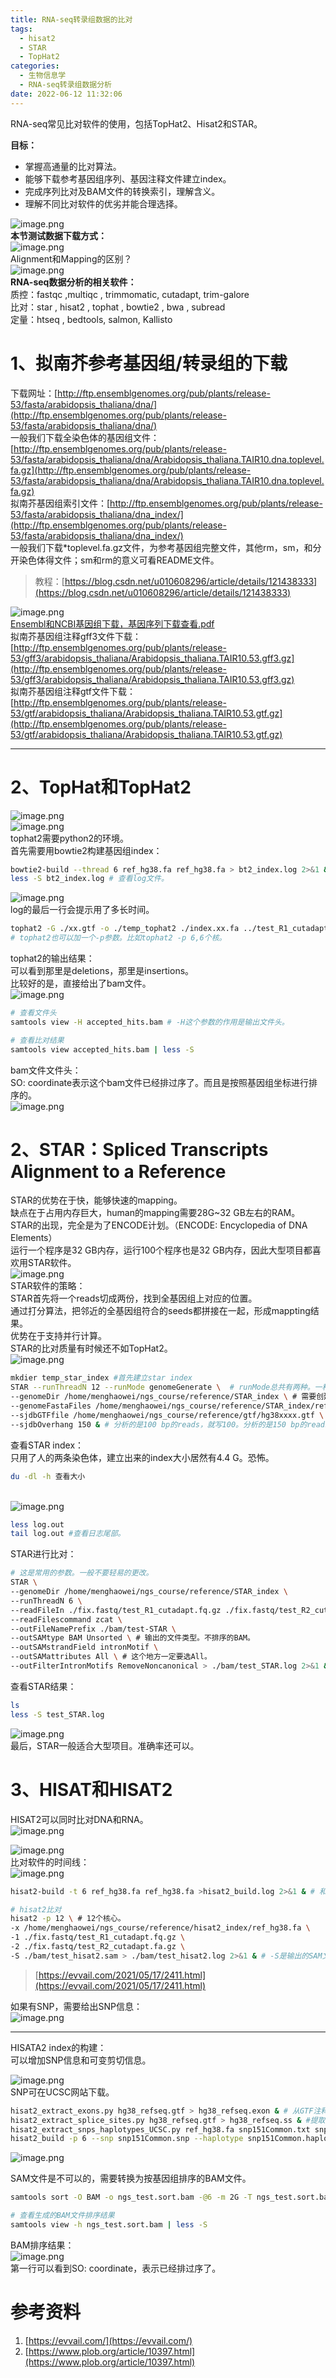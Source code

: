 ```yaml
---
title: RNA-seq转录组数据的比对
tags:
  - hisat2
  - STAR
  - TopHat2
categories:
  - 生物信息学 
  - RNA-seq转录组数据分析
date: 2022-06-12 11:32:06
---
```


RNA-seq常见比对软件的使用，包括TopHat2、Hisat2和STAR。


<!-- more -->

**目标：**

- 掌握高通量的比对算法。
- 能够下载参考基因组序列、基因注释文件建立index。
- 完成序列比对及BAM文件的转换索引，理解含义。
- 理解不同比对软件的优劣并能合理选择。

![image.png](https://vip2.loli.io/2022/06/12/Au5noweFidZrTfp.png)<br />**本节测试数据下载方式：**<br />![image.png](https://vip2.loli.io/2022/06/12/eUEQ5GdRcaS4Cso.png)<br />Alignment和Mapping的区别？<br />![image.png](https://vip2.loli.io/2022/06/12/oqY5gWFyHhk7zDr.png)<br />**RNA-seq数据分析的相关软件：**<br />质控：fastqc ,multiqc , trimmomatic, cutadapt, trim-galore <br />比对：star , hisat2 , tophat , bowtie2 , bwa , subread <br />定量：htseq , bedtools, salmon, Kallisto
<a name="MxmUN"></a>

# 1、拟南芥参考基因组/转录组的下载
下载网址：[http://ftp.ensemblgenomes.org/pub/plants/release-53/fasta/arabidopsis_thaliana/dna/](http://ftp.ensemblgenomes.org/pub/plants/release-53/fasta/arabidopsis_thaliana/dna/)<br />一般我们下载全染色体的基因组文件：[http://ftp.ensemblgenomes.org/pub/plants/release-53/fasta/arabidopsis_thaliana/dna/Arabidopsis_thaliana.TAIR10.dna.toplevel.fa.gz](http://ftp.ensemblgenomes.org/pub/plants/release-53/fasta/arabidopsis_thaliana/dna/Arabidopsis_thaliana.TAIR10.dna.toplevel.fa.gz)<br />拟南芥基因组索引文件：[http://ftp.ensemblgenomes.org/pub/plants/release-53/fasta/arabidopsis_thaliana/dna_index/](http://ftp.ensemblgenomes.org/pub/plants/release-53/fasta/arabidopsis_thaliana/dna_index/)<br />一般我们下载*toplevel.fa.gz文件，为参考基因组完整文件，其他rm，sm，和分开染色体得文件；sm和rm的意义可看README文件。
> 教程：[https://blog.csdn.net/u010608296/article/details/121438333](https://blog.csdn.net/u010608296/article/details/121438333)

![image.png](https://vip2.loli.io/2022/06/12/GIJczZDLBM8pb7P.png)<br />[Ensembl和NCBI基因组下载，基因序列下载查看.pdf](https://www.yuque.com/attachments/yuque/0/2022/pdf/641947/1653551010938-134a68cc-1ea1-4047-b07e-9c996d26d394.pdf)<br />拟南芥基因组注释gff3文件下载：[http://ftp.ensemblgenomes.org/pub/plants/release-53/gff3/arabidopsis_thaliana/Arabidopsis_thaliana.TAIR10.53.gff3.gz](http://ftp.ensemblgenomes.org/pub/plants/release-53/gff3/arabidopsis_thaliana/Arabidopsis_thaliana.TAIR10.53.gff3.gz)<br />拟南芥基因组注释gtf文件下载：[http://ftp.ensemblgenomes.org/pub/plants/release-53/gtf/arabidopsis_thaliana/Arabidopsis_thaliana.TAIR10.53.gtf.gz](http://ftp.ensemblgenomes.org/pub/plants/release-53/gtf/arabidopsis_thaliana/Arabidopsis_thaliana.TAIR10.53.gtf.gz)

---

<a name="xmk3l"></a>
# 2、TopHat和TopHat2
![image.png](https://vip2.loli.io/2022/06/12/DPOgGBobFvM186Z.png)<br />![image.png](https://vip2.loli.io/2022/06/12/c4H3yfqWsLKCPgI.png)<br />tophat2需要python2的环境。<br />首先需要用bowtie2构建基因组index：
```bash
bowtie2-build --thread 6 ref_hg38.fa ref_hg38.fa > bt2_index.log 2>&1 & # 主要设置一个thread参数即可，这是线程参数。第一个ref_hg38.fa表示那个基因组，第二个表示的是名字。
less -S bt2_index.log # 查看log文件。
```
![image.png](https://vip2.loli.io/2022/06/12/gNSvTHi4fBz8YmI.png)<br />log的最后一行会提示用了多长时间。
```bash
tophat2 -G ./xx.gtf -o ./temp_tophat2 ./index.xx.fa ../test_R1_cutadapt.fa.gz .. /test_R2_cutadapt.fa.gz & # -G参数对应的是基因组注释文件。-o对应的是tophat2输出结果。
# tophat2也可以加一个-p参数。比如tophat2 -p 6,6个核。
```
tophat2的输出结果：<br />可以看到那里是deletions，那里是insertions。<br />比较好的是，直接给出了bam文件。<br />![image.png](https://vip2.loli.io/2022/06/12/bqtB2Cj7I46pHJA.png)
```bash
# 查看文件头 
samtools view -H accepted_hits.bam # -H这个参数的作用是输出文件头。

# 查看比对结果
samtools view accepted_hits.bam | less -S

```
bam文件文件头：<br />SO: coordinate表示这个bam文件已经排过序了。而且是按照基因组坐标进行排序的。<br />![image.png](https://vip2.loli.io/2022/06/12/WNSRvCVekQDTrGL.png)

<a name="DSr1z"></a>
# 2、STAR：Spliced Transcripts Alignment to a Reference
STAR的优势在于快，能够快速的mapping。<br />缺点在于占用内存巨大，human的mapping需要28G~32 GB左右的RAM。<br />STAR的出现，完全是为了ENCODE计划。（ENCODE: Encyclopedia of DNA Elements）<br />运行一个程序是32 GB内存，运行100个程序也是32 GB内存，因此大型项目都喜欢用STAR软件。<br />![image.png](https://vip2.loli.io/2022/06/12/lMwRPmL3uaYskgH.png)<br />STAR软件的策略：<br />STAR首先将一个reads切成两份，找到全基因组上对应的位置。<br />通过打分算法，把邻近的全基因组符合的seeds都拼接在一起，形成mappting结果。<br />优势在于支持并行计算。<br />STAR的比对质量有时候还不如TopHat2。<br />![image.png](https://vip2.loli.io/2022/06/12/VRegWzEFqN25d1t.png)
```bash
mkdier temp_star_index #首先建立star index
STAR --runThreadN 12 --runMode genomeGenerate \  # runMode总共有两种。一种是genomeGenerate，一种是mapping。
--genomeDir /home/menghaowei/ngs_course/reference/STAR_index \ # 需要创建的index位置。
--genomeFastaFiles /home/menghaowei/ngs_course/reference/STAR_index/ref_ref_hg38.fa \ 参考基因组。
--sjdbGTFfile /home/menghaowei/ngs_course/reference/gtf/hg38xxxx.gtf \ # 基因组注释文件。
--sjdbOverhang 150 & # 分析的是100 bp的reads，就写100。分析的是150 bp的reads就写150。目前illumina的都是150 bp的reads。
```
查看STAR index：<br />只用了人的两条染色体，建立出来的index大小居然有4.4 G。恐怖。
```bash
du -dl -h 查看大小
```
<br />![image.png](https://vip2.loli.io/2022/06/12/GpBZ2mVR1cNw65r.png)

```bash
less log.out
tail log.out #查看日志尾部。
```
STAR进行比对：
```bash
# 这是常用的参数。一般不要轻易的更改。
STAR \
--genomeDir /home/menghaowei/ngs_course/reference/STAR_index \
--runThreadN 6 \
--readFileIn ./fix.fastq/test_R1_cutadapt.fq.gz ./fix.fastq/test_R2_cutadapt.fq.gz \
--readFilescommand zcat \
--outFileNamePrefix ./bam/test-STAR \
--outSAMtype BAM Unsorted \ # 输出的文件类型。不排序的BAM。
--outSAMstrandField intronMotif \ 
--outSAMattributes All \ # 这个地方一定要选All。
--outFilterIntronMotifs RemoveNoncanonical > ./bam/test_STAR.log 2>&1 &
```
查看STAR结果：

```bash
ls
less -S test_STAR.log
```
![image.png](https://vip2.loli.io/2022/06/12/1nxhYK6ZmMXVCzT.png)<br />最后，STAR一般适合大型项目。准确率还可以。

<a name="ghzH3"></a>
# 3、HISAT和HISAT2
HISAT2可以同时比对DNA和RNA。<br />![image.png](https://vip2.loli.io/2022/06/12/r76thmdYFB18lZe.png)

![image.png](https://vip2.loli.io/2022/06/12/OYHCnK8ctDWNRm7.png)<br />比对软件的时间线：<br />![image.png](https://vip2.loli.io/2022/06/12/miTJhUD4gscnSZ7.png)
```bash
hisat2-build -t 6 ref_hg38.fa ref_hg38.fa >hisat2_build.log 2>&1 & # 和bowtie2-build很像。

# hisat2比对
hisat2 -p 12 \ # 12个核心。	
-x /home/menghaowei/ngs_course/reference/hisat2_index/ref_hg38.fa \
-1 ./fix.fastq/test_R1_cutadapt.fq.gz \
-2 ./fix.fastq/test_R2_cutadapt.fa.gz \
-S ./bam/test_hisat2.sam > ./bam/test_hisat2.log 2>&1 & # -S是输出的SAM文件。

```
> [https://evvail.com/2021/05/17/2411.html](https://evvail.com/2021/05/17/2411.html)

如果有SNP，需要给出SNP信息：<br />![image.png](https://vip2.loli.io/2022/06/12/YvlzKegTs2Ft4O5.png)

---

HISATA2 index的构建：<br />可以增加SNP信息和可变剪切信息。



![image.png](https://vip2.loli.io/2022/06/12/Lc742jWuCazwmEf.png)<br />SNP可在UCSC网站下载。
```bash
hisat2_extract_exons.py hg38_refseq.gtf > hg38_refseq.exon & # 从GTF注释文件中提取外显子信息。这个脚本在hisat2中已经包含了。
hisat2_extract_splice_sites.py hg38_refseq.gtf > hg38_refseq.ss & #提取剪切信息。
hisat2_extract_snps_haplotypes_UCSC.py ref_hg38.fa snp151Common.txt snp151Common & #第二个snp151Common是生成的snp文件名称。
hisat2_build -p 6 --snp snp151Common.snp --haplotype snp151Common.haplotype --exon hg38_refseq.exon --ss hg38_refseq.ss ref_hg38.fa.snp_gtf > hisat2_build.log 2>&1 &
```

![image.png](https://vip2.loli.io/2022/06/12/lAgrthd4qSjfx8k.png)

SAM文件是不可以的，需要转换为按基因组排序的BAM文件。
```bash
samtools sort -O BAM -o ngs_test.sort.bam -@6 -m 2G -T ngs_test.sort.bam.temp test_hisat2.sam & # -O生成的格式为BAM，6个线程，每个线程2G运行内存。生成的文件名称ngs_test.sort.bam.temp。

# 查看生成的BAM文件排序结果
samtools view -h ngs_test.sort.bam | less -S
```
BAM排序结果：<br />![image.png](https://vip2.loli.io/2022/06/12/HJpav5IxfN1yenc.png)<br />第一行可以看到SO: coordinate，表示已经排过序了。
<a name="Wfo1T"></a>

# 参考资料

1. [https://evvail.com/](https://evvail.com/)
1. [https://www.plob.org/article/10397.html](https://www.plob.org/article/10397.html)

